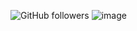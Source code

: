 ![GitHub followers](https://img.shields.io/github/followers/powols?style=social)
![image](https://github.com/user-attachments/assets/1b59ae9c-6f3b-49d4-9485-4ffbb521df60)

